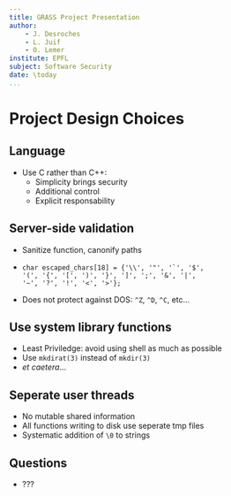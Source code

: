 ```yaml
---
title: GRASS Project Presentation
author:
    - J. Desroches
    - L. Juif
    - O. Lemer
institute: EPFL
subject: Software Security
date: \today
...
```


# Project Design Choices

## Language

 * Use C rather than C++:
    - Simplicity brings security
    - Additional control
    - Explicit responsability

## Server-side validation

 * Sanitize function, canonify paths
 * ```
   char escaped_chars[18] = {'\\', '"', '`', '$',
   '(', '{', '[', ')', '}', ']', ';', '&', '|',
   '~', '?', '!', '<', '>'};
   ```
 * Does not protect against DOS: `^Z`, `^D`, `^C`, etc...

## Use system library functions

 * Least Priviledge: avoid using shell as much as possible
 * Use `mkdirat(3)` instead of `mkdir(3)`
 * *et caetera*...

## Seperate user threads

 * No mutable shared information
 * All functions writing to disk use seperate tmp files
 * Systematic addition of `\0` to strings

## Questions

 * ???
